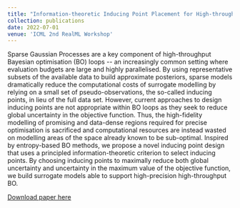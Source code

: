 ```yaml
---
title: "Information-theoretic Inducing Point Placement for High-throughput Bayesian Optimisation"
collection: publications
date: 2022-07-01
venue: 'ICML 2nd RealML Workshop'
---
```

Sparse Gaussian Processes are a key component of high-throughput Bayesian optimisation (BO) loops -- an increasingly common setting where evaluation budgets are large and highly parallelised. By using representative subsets of the available data to build approximate posteriors, sparse models dramatically reduce the computational costs of surrogate modelling by relying on a small set of pseudo-observations, the so-called inducing points, in lieu of the full data set. However, current approaches to design inducing points are not appropriate within BO loops as they seek to reduce global uncertainty in the objective function. Thus, the high-fidelity modelling of promising and data-dense regions required for precise optimisation is sacrificed and computational resources are instead wasted on modelling areas of the space already known to be sub-optimal. Inspired by entropy-based BO methods, we propose a novel inducing point design that uses a principled information-theoretic criterion to select inducing points. By choosing inducing points to maximally reduce both global uncertainty and uncertainty in the maximum value of the objective function, we build surrogate models able to support high-precision high-throughput BO. 

[Download paper here](http://henrymoss.github.io/files/IPA.pdf)

